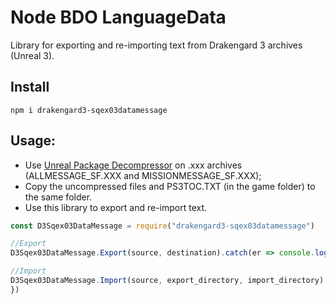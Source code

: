 # Node BDO LanguageData

Library for exporting and re-importing text from Drakengard 3 archives (Unreal 3).

## Install

```
npm i drakengard3-sqex03datamessage
```

## Usage:

- Use [Unreal Package Decompressor](https://www.gildor.org/downloads) on .xxx archives (ALLMESSAGE_SF.XXX and MISSIONMESSAGE_SF.XXX);
- Copy the uncompressed files and PS3TOC.TXT (in the game folder) to the same folder.
- Use this library to export and re-import text.

```js
const D3Sqex03DataMessage = require("drakengard3-sqex03datamessage")

//Export
D3Sqex03DataMessage.Export(source, destination).catch(er => console.log(err))

//Import
D3Sqex03DataMessage.Import(source, export_directory, import_directory).catch(er => console.log(err))
})
```
